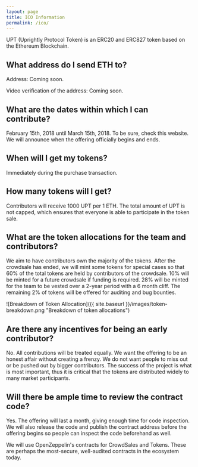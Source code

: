 ```yaml
---
layout: page
title: ICO Information
permalink: /ico/
---
```


UPT (Uprightly Protocol Token) is an ERC20 and ERC827 token based on the Ethereum Blockchain.

## What address do I send ETH to?

Address: Coming soon.

Video verification of the address: Coming soon.

## What are the dates within which I can contribute?

February 15th, 2018 until March 15th, 2018. To be sure, check this website. We will announce when the offering officially begins and ends.

## When will I get my tokens?

Immediately during the purchase transaction.

## How many tokens will I get?

Contributors will receive 1000 UPT per 1 ETH. The total amount of UPT is not capped, which ensures that everyone is able to participate in the token sale.

## What are the token allocations for the team and contributors?

We aim to have contributors own the majority of the tokens. After the crowdsale has ended, we will mint some tokens for special cases so that 60% of the total tokens are held by contributors of the crowdsale. 10% will be minted for a future crowdsale if funding is required. 28% will be minted for the team to be vested over a 2-year period with a 6 month cliff. The remaining 2% of tokens will be offered for auditing and bug bounties.

![Breakdown of Token Allocation]({{ site.baseurl }}/images/token-breakdown.png "Breakdown of token allocations")

## Are there any incentives for being an early contributor?

No. All contributions will be treated equally. We want the offering to be an honest affair without creating a frenzy. We do not want people to miss out or be pushed out by bigger contributors. The success of the project is what is most important, thus it is critical that the tokens are distributed widely to many market participants.

## Will there be ample time to review the contract code?

Yes. The offering will last a month, giving enough time for code inspection. We will also release the code and publish the contract address before the offering begins so people can inspect the code beforehand as well.

We will use OpenZeppelin's contracts for CrowdSales and Tokens. These are perhaps the most-secure, well-audited contracts in the ecosystem today.

